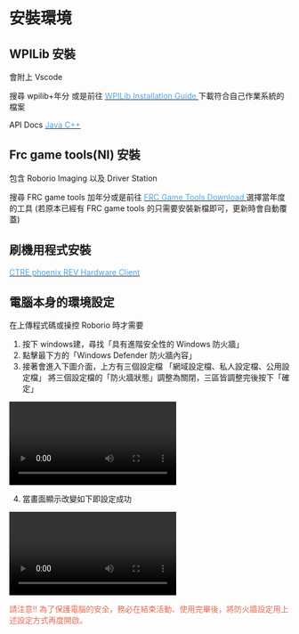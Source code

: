 <!-- title: FRC8725 軟體培訓教學 -->
<!-- category: programming -->
<!-- tags: FRC8725 -->
<!-- published time: 2022/09/08 -->
<!-- cover: <?=customDirPath?>/image/articleCover/frc8725_software_edu_cover.jpg -->

# 安裝環境
## WPILib 安裝
會附上 Vscode

搜尋 wpilib+年分 或是前往 [<font color="#4ba3eb"> WPILib Installation Guide </font>](https://docs.wpilib.org/en/stable/docs/zero-to-robot/step-2/wpilib-setup.html) 下載符合自己作業系統的檔案

API Docs 
[<font color="#4ba3eb"> Java </font>](https://github.wpilib.org/allwpilib/docs/release/java/index.html) 
[<font color="#4ba3eb"> C++ </font>](https://github.wpilib.org/allwpilib/docs/release/cpp/index.html)

## Frc game tools(NI) 安裝
包含 Roborio Imaging 以及 Driver Station

搜尋 FRC game tools 加年分或是前往 [<font color="#4ba3eb"> FRC Game Tools Download </font>](https://www.ni.com/zh-tw/support/downloads/drivers/download.frc-game-tools.html#479842) 選擇當年度的工具
(若原本已經有 FRC game tools 的只需要安裝新檔即可，更新時會自動覆蓋)

## 刷機用程式安裝
[<font color="#4ba3eb"> CTRE phoenix </font>](https://store.ctr-electronics.com/software/)
[<font color="#4ba3eb"> REV Hardware Client </font>](https://docs.revrobotics.com/rev-hardware-client/)


## 電腦本身的環境設定
在上傳程式碼或操控 Roborio 時才需要

1. 按下 windows建，尋找「具有進階安全性的 Windows 防火牆」
2. 點擊最下方的「Windows Defender 防火牆內容」
3. 接著會進入下圖介面，上方有三個設定檔
「網域設定檔、私人設定檔、公用設定檔」 將三個設定檔的「防火牆狀態」調整為關閉，三區皆調整完後按下「確定」

![frc8725_software_edu_image1](image/articleImage/frc8725_software_edu_image1.wm)

4. 當畫面顯示改變如下即設定成功

![frc8725_software_edu_image2](image/articleImage/frc8725_software_edu_image2.wm)


<font color="#e06c53">請注意!! 為了保護電腦的安全，務必在結束活動、使用完畢後，將防火牆設定用上述設定方式再度開啟。</font>

